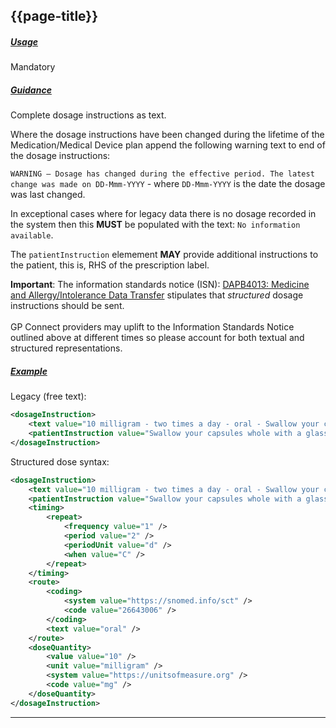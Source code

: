 ## {{page-title}}

<h5><ins>Usage</ins></h5>

<span class="mro-circle mandatory" title="Mandatory"></span> Mandatory

<h5><ins>Guidance</ins></h5>

Complete dosage instructions as text.

Where the dosage instructions have been changed during the lifetime of the Medication/Medical Device plan append the following warning text to end of the dosage instructions:

`WARNING – Dosage has changed during the effective period. The latest change was made on DD-Mmm-YYYY` - where `DD-Mmm-YYYY` is the date the dosage was last changed.

In exceptional cases where for legacy data there is no dosage recorded in the system then this **MUST** be populated with the text: `No information available`.

The `patientInstruction` elemement **MAY** provide additional instructions to the patient, this is, RHS of the prescription label.

<div class="nhsd-a-box nhsd-a-box--bg-light-yellow nhsd-!t-margin-bottom-6 nhsd-t-body">
    <b>Important</b>: The information standards notice (ISN): <a href="https://digital.nhs.uk/data-and-information/information-standards/information-standards-and-data-collections-including-extractions/publications-and-notifications/standards-and-collections/dapb4013-medicine-and-allergy-intolerance-data-transfer">DAPB4013: Medicine and Allergy/Intolerance Data Transfer</a> stipulates that <em>structured</em> dosage instructions should be sent.<br /><br />GP Connect providers may uplift to the Information Standards Notice outlined above at different times so please account for both textual and structured representations.
</div>

<h5><ins>Example</ins></h5>

Legacy (free text):

```xml
<dosageInstruction>
    <text value="10 milligram - two times a day - oral - Swallow your capsules whole with a glass of water. DO NOT break, crush or chew them" />
    <patientInstruction value="Swallow your capsules whole with a glass of water. DO NOT break, crush or chew them" />
</dosageInstruction>
```

Structured dose syntax:

```xml
<dosageInstruction>
    <text value="10 milligram - two times a day - oral - Swallow your capsules whole with a glass of water. DO NOT break, crush or chew them" />
    <patientInstruction value="Swallow your capsules whole with a glass of water. DO NOT break, crush or chew them" />
    <timing>
        <repeat>
            <frequency value="1" />
            <period value="2" />
            <periodUnit value="d" />
            <when value="C" />
        </repeat>
    </timing>
    <route>
        <coding>
            <system value="https://snomed.info/sct" />
            <code value="26643006" />
        </coding>
        <text value="oral" />
    </route>
    <doseQuantity>
        <value value="10" />
        <unit value="milligram" />
        <system value="https://unitsofmeasure.org" />
        <code value="mg" />
    </doseQuantity>
</dosageInstruction>
```

---
